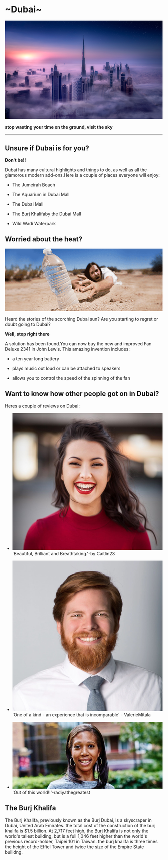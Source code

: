# ~Dubai~
![tall buildings in dubai, for example th eburj khalifa](./static/images/dubaiskylinepicture1.png)

**stop wasting your time on the ground, visit the sky**


---

## Unsure if Dubai is for you?

**Don't be!!**

Dubai has many cultural highlights and things to do, as well as all the glamorous modern add-ons.Here is a couple of places everyone will enjoy:

- The Jumeirah Beach

- The Aquarium in Dubai Mall

- The Dubai Mall

- The Burj Khalifaby the Dubai Mall

- Wild Wadi Waterpark

## Worried about the heat?

![a man on the sand reaching for a bottle of water](./static/images/heatwave_dubai.gif)


Heard the stories of the scorching Dubai sun? Are you starting to regret or doubt going to Dubai?

**Well, stop right there**

 A solution has been found.You can now buy the new and improved Fan Deluxe 2341 in John Lewis.
 This amazing invention includes:
 - a ten year long battery

 - plays music out loud or can be attached to speakers 

 - allows you to control the speed of the spinning of the fan

## Want to know how other people got on in Dubai?
Heres a couple of reviews on Dubai:
- ![a woman smiling](./static/images/womansmiling.jpg) 
 'Beautiful, Brilliant and Breathtaking.'-by Caitlin23

- ![a man smiling](./static/images/mansmiling.jpg) 
'One of a kind - an experience that is incomparable' - ValerieMitala

- ![a woman smiling](./static/images/womanbyhousesmiling.jpg) 
'Out of this world!!'-radiyathegreatest
 
## The Burj Khalifa 
The Burj Khalifa, previously known as the Burj Dubai, is a skyscraper in Dubai, United Arab Emirates. the total cost of the construction of the burj khalifa is $1.5 billion. At 2,717 feet high, the Burj Khalifa is not only the world's tallest building, but is a full 1,046 feet higher than the world's previous record-holder, Taipei 101 in Taiwan. the burj khalifa is three times the height of the Effiel Tower and twice the size of the Empire State builidng. 

